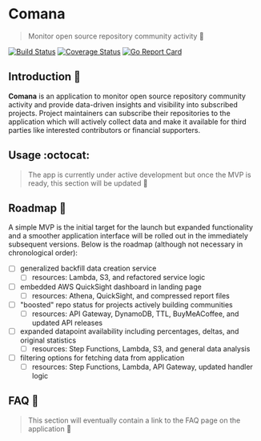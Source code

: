 # Comana

> Monitor open source repository community activity :telescope:

[![Build Status](https://travis-ci.org/forstmeier/comana.svg?branch=master)](https://travis-ci.org/forstmeier/comana) [![Coverage Status](https://coveralls.io/repos/github/forstmeier/comana/badge.svg?branch=master)](https://coveralls.io/github/forstmeier/comana?branch=master) [![Go Report Card](https://goreportcard.com/badge/github.com/forstmeier/comana)](https://goreportcard.com/report/github.com/forstmeier/comana)

## Introduction :beers:

**Comana** is an application to monitor open source repository community activity and provide data-driven insights and visibility into subscribed projects. Project maintainers can subscribe their repositories to the application which will actively collect data and make it available for third parties like interested contributors or financial supporters.

## Usage :octocat:

> The app is currently under active development but once the MVP is ready, this section will be updated :construction:

## Roadmap :round_pushpin:

A simple MVP is the initial target for the launch but expanded functionality and a smoother application interface will be rolled out in the immediately subsequent versions. Below is the roadmap (although not necessary in chronological order):

- [ ] generalized backfill data creation service
  - [ ] resources: Lambda, S3, and refactored service logic
- [ ] embedded AWS QuickSight dashboard in landing page
  - [ ] resources: Athena, QuickSight, and compressed report files
- [ ] "boosted" repo status for projects actively building communities
  - [ ] resources: API Gateway, DynamoDB, TTL, BuyMeACoffee, and updated API releases
- [ ] expanded datapoint availability including percentages, deltas, and original statistics
  - [ ] resources: Step Functions, Lambda, S3, and general data analysis
- [ ] filtering options for fetching data from application
  - [ ] resources: Step Functions, Lambda, API Gateway, updated handler logic

## FAQ :book:

> This section will eventually contain a link to the FAQ page on the application :construction:
